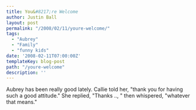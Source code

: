 ```yaml
---
title: You&#8217;re Welcome
author: Justin Ball
layout: post
permalink: "/2008/02/11/youre-welcome/"
tags:
  - "Aubrey"
  - "Family"
  - "funny kids"
date: '2008-02-11T07:00:00Z'
templateKey: blog-post
path: "/youre-welcome"
description: ''
---
```


Aubrey has been really good lately. Callie told her, "thank you for having such a good attitude." She replied, "Thanks .., " then whispered, "whatever that means."
